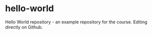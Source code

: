 # hello-world
Hello World repository - an example repository for the course.
Editing directly on Github.
